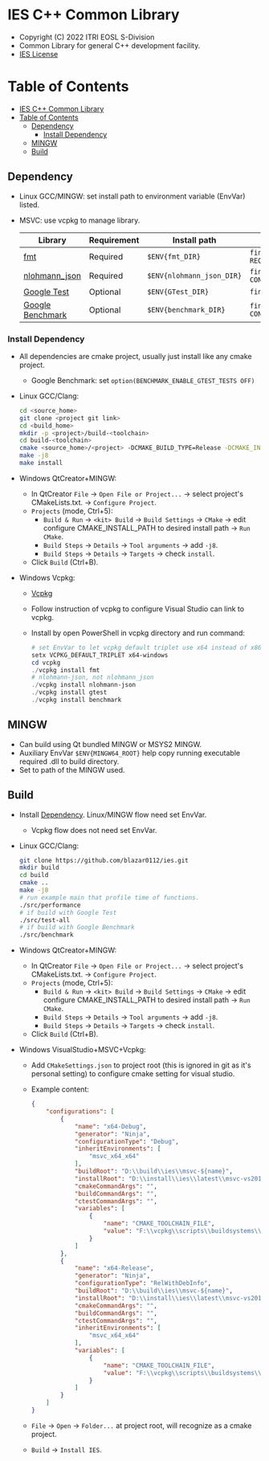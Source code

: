 # IES C++ Common Library

- Copyright (C) 2022 ITRI EOSL S-Division
- Common Library for general C++ development facility.
- [IES License](license/IES-LICENSE.txt)

# Table of Contents

- [IES C++ Common Library](#ies-c-common-library)
- [Table of Contents](#table-of-contents)
    - [Dependency](#dependency)
        - [Install Dependency](#install-dependency)
    - [MINGW](#mingw)
    - [Build](#build)

## Dependency

- Linux GCC/MINGW: set install path to environment variable (EnvVar) listed.
- MSVC: use vcpkg to manage library.

    | Library | Requirement | Install path | CMake Usage |
    | - | - | - | - |
    | [fmt](https://github.com/fmtlib/fmt) | Required | `$ENV{fmt_DIR}` | `find_package(fmt CONFIG REQUIRED)` |
    | [nlohmann_json](https://github.com/nlohmann/json) | Required | `$ENV{nlohmann_json_DIR}` | `find_package(nlohmann_json CONFIG REQUIRED)` |
    | [Google Test](https://github.com/google/googletest) | Optional | `$ENV{GTest_DIR}` | `find_package(GTest CONFIG)` |
    | [Google Benchmark](https://github.com/google/benchmark) | Optional | `$ENV{benchmark_DIR}` | `find_package(benchmark CONFIG)` |

### Install Dependency

- All dependencies are cmake project, usually just install like any cmake project.
    - Google Benchmark: set `option(BENCHMARK_ENABLE_GTEST_TESTS OFF)`

- Linux GCC/Clang:

    ```sh
    cd <source_home>
    git clone <project git link>
    cd <build_home>
    mkdir -p <project>/build-<toolchain>
    cd build-<toolchain>
    cmake <source_home>/<project> -DCMAKE_BUILD_TYPE=Release -DCMAKE_INSTALL_PATH=<install_home>/<project>/<version>/<toolchain>
    make -j8
    make install
    ```

- Windows QtCreator+MINGW:
    - In QtCreator `File` -> `Open File or Project...` -> select project's CMakeLists.txt. -> `Configure Project`.
    - `Projects` (mode, Ctrl+5):
        - `Build & Run` -> `<kit> Build` -> `Build Settings` -> `CMake` -> edit configure CMAKE_INSTALL_PATH to desired install path -> `Run CMake`.
        - `Build Steps` -> `Details` -> `Tool arguments` -> add `-j8`.
        - `Build Steps` -> `Details` -> `Targets` -> check `install`.
    - Click `Build` (Ctrl+B).

- Windows Vcpkg:
    - [Vcpkg](https://github.com/microsoft/vcpkg)
    - Follow instruction of vcpkg to configure Visual Studio can link to vcpkg.
    - Install by open PowerShell in vcpkg directory and run command:

        ```powershell
        # set EnvVar to let vcpkg default triplet use x64 instead of x86
        setx VCPKG_DEFAULT_TRIPLET x64-windows
        cd vcpkg
        ./vcpkg install fmt
        # nlohmann-json, not nlohmann_json
        ./vcpkg install nlohmann-json
        ./vcpkg install gtest
        ./vcpkg install benchmark
        ```

## MINGW

- Can build using Qt bundled MINGW or MSYS2 MINGW.
- Auxiliary EnvVar `$ENV{MINGW64_ROOT}` help copy running executable required .dll to build directory.
- Set to path of the MINGW used.

## Build

- Install [Dependency](#Dependency). Linux/MINGW flow need set EnvVar.
    - Vcpkg flow does not need set EnvVar.
- Linux GCC/Clang:

    ```sh
    git clone https://github.com/blazar0112/ies.git
    mkdir build
    cd build
    cmake ..
    make -j8
    # run example main that profile time of functions.
    ./src/performance
    # if build with Google Test
    ./src/test-all
    # if build with Google Benchmark
    ./src/benchmark
    ```

- Windows QtCreator+MINGW:
    - In QtCreator `File` -> `Open File or Project...` -> select project's CMakeLists.txt. -> `Configure Project`.
    - `Projects` (mode, Ctrl+5):
        - `Build & Run` -> `<kit> Build` -> `Build Settings` -> `CMake` -> edit configure CMAKE_INSTALL_PATH to desired install path -> `Run CMake`.
        - `Build Steps` -> `Details` -> `Tool arguments` -> add `-j8`.
        - `Build Steps` -> `Details` -> `Targets` -> check `install`.
    - Click `Build` (Ctrl+B).

- Windows VisualStudio+MSVC+Vcpkg:
    - Add `CMakeSettings.json` to project root (this is ignored in git as it's personal setting) to configure cmake setting for visual studio.
    - Example content:

        ```json
        {
            "configurations": [
                {
                    "name": "x64-Debug",
                    "generator": "Ninja",
                    "configurationType": "Debug",
                    "inheritEnvironments": [
                        "msvc_x64_x64"
                    ],
                    "buildRoot": "D:\\build\\ies\\msvc-${name}",
                    "installRoot": "D:\\install\\ies\\latest\\msvc-vs2019",
                    "cmakeCommandArgs": "",
                    "buildCommandArgs": "",
                    "ctestCommandArgs": "",
                    "variables": [
                        {
                            "name": "CMAKE_TOOLCHAIN_FILE",
                            "value": "F:\\vcpkg\\scripts\\buildsystems\\vcpkg.cmake"
                        }
                    ]
                },
                {
                    "name": "x64-Release",
                    "generator": "Ninja",
                    "configurationType": "RelWithDebInfo",
                    "buildRoot": "D:\\build\\ies\\msvc-${name}",
                    "installRoot": "D:\\install\\ies\\latest\\msvc-vs2019",
                    "cmakeCommandArgs": "",
                    "buildCommandArgs": "",
                    "ctestCommandArgs": "",
                    "inheritEnvironments": [
                        "msvc_x64_x64"
                    ],
                    "variables": [
                        {
                            "name": "CMAKE_TOOLCHAIN_FILE",
                            "value": "F:\\vcpkg\\scripts\\buildsystems\\vcpkg.cmake"
                        }
                    ]
                }
            ]
        }
        ```
    - `File` -> `Open` -> `Folder...` at project root, will recognize as a cmake project.
    - `Build` -> `Install IES`.